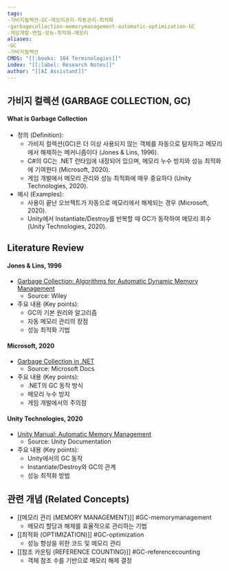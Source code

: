 ```yaml
---
tags:
-가비지컬렉션-GC-메모리관리-자동관리-최적화
-garbagecollection-memorymanagement-automatic-optimization-GC
-게임개발-면접-성능-최적화-메모리
aliases:
-GC
-가비지컬렉션
CMDS: "[[:books: 104 Terminologies]]"
index: "[[:label: Research Notes]]"
author: "[[AI Assistant]]"
---
```


## 가비지 컬렉션 (GARBAGE COLLECTION, GC)

#### What is Garbage Collection

- 정의 (Definition):
	- 가비지 컬렉션(GC)은 더 이상 사용되지 않는 객체를 자동으로 탐지하고 메모리에서 해제하는 메커니즘이다 (Jones & Lins, 1996).
	- C#의 GC는 .NET 런타임에 내장되어 있으며, 메모리 누수 방지와 성능 최적화에 기여한다 (Microsoft, 2020).
	- 게임 개발에서 메모리 관리와 성능 최적화에 매우 중요하다 (Unity Technologies, 2020).
- 예시 (Examples):
	- 사용이 끝난 오브젝트가 자동으로 메모리에서 해제되는 경우 (Microsoft, 2020).
	- Unity에서 Instantiate/Destroy를 반복할 때 GC가 동작하여 메모리 회수 (Unity Technologies, 2020).

## Literature Review

#### Jones & Lins, 1996
- [Garbage Collection: Algorithms for Automatic Dynamic Memory Management](https://doi.org/10.5555/232634)
	- Source: Wiley
- 주요 내용 (Key points):
	- GC의 기본 원리와 알고리즘
	- 자동 메모리 관리의 장점
	- 성능 최적화 기법

#### Microsoft, 2020
- [Garbage Collection in .NET](https://docs.microsoft.com/en-us/dotnet/standard/garbage-collection/)
	- Source: Microsoft Docs
- 주요 내용 (Key points):
	- .NET의 GC 동작 방식
	- 메모리 누수 방지
	- 게임 개발에서의 주의점

#### Unity Technologies, 2020
- [Unity Manual: Automatic Memory Management](https://docs.unity3d.com/kr/2020.3/Manual/BestPracticeUnderstandingPerformanceInUnity1.html)
	- Source: Unity Documentation
- 주요 내용 (Key points):
	- Unity에서의 GC 동작
	- Instantiate/Destroy와 GC의 관계
	- 성능 최적화 방법

## 관련 개념 (Related Concepts)

- [[메모리 관리 (MEMORY MANAGEMENT)]] #GC-memorymanagement
	- 메모리 할당과 해제를 효율적으로 관리하는 기법
- [[최적화 (OPTIMIZATION)]] #GC-optimization
	- 성능 향상을 위한 코드 및 메모리 관리
- [[참조 카운팅 (REFERENCE COUNTING)]] #GC-referencecounting
	- 객체 참조 수를 기반으로 메모리 해제 결정 